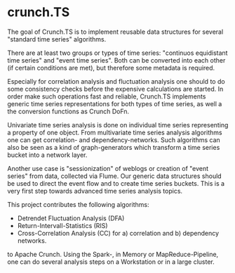 crunch.TS
=========

The goal of Crunch.TS is to implement reusable data structures for several "standard time series" algorithms.

There are at least two groups or types of time series: "continuos equidistant time series" and "event time series". 
Both can be converted into each other (if certain conditions are met), but therefore some metadata is required.

Especially for correlation analysis and fluctuation analysis one should to do some consistency checks before the 
expensive calculations are started. In order make such operations fast and reliable, Crunch.TS implements generic 
time series representations for both types of time series, as well a the conversion functions as Crunch DoFn. 

Univariate time series analysis is done on individual time series representing a property of one object. From 
multivariate time series analysis algorithms one can get correlation- and dependency-networks. Such algorithms
can also be seen as a kind of graph-generators which transform a time series bucket into a network layer.

Another use case is "sessionization" of weblogs or creation of "event series" from data, collected via Flume. 
Our generic data structures should be used to direct the event flow and to create time series buckets. This is
a very first step towards advanced time series analysis topics. 

This project contributes the following algorithms: 

* Detrendet Fluctuation Analysis (DFA)
* Return-Intervall-Statistics (RIS)
* Cross-Correlation Analysis (CC) for a) correlation and b) dependency networks.

to Apache Crunch. Using the Spark-, in Memory or MapReduce-Pipeline, one
can do several analysis steps on a Workstation or in a large cluster.
 


 
